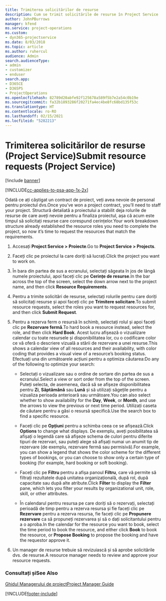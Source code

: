 ```yaml
---
title: Trimiterea solicitărilor de resurse
description: Cum se trimit solicitările de resurse în Project Service
author: JohnPBurrows
manager: kfend
ms.service: project-operations
ms.custom:
- dyn365-projectservice
ms.date: 8/03/2018
ms.topic: article
ms.author: ruhercul
audience: Admin
search.audienceType:
- admin
- customizer
- enduser
search.app:
- D365CE
- D365PS
- ProjectOperations
ms.openlocfilehash: 82789d20abfe92f125678a589f5b7e2a54c0b19e
ms.sourcegitcommit: fa32b1893286f20271fa4ec4be8fc68bd135f53c
ms.translationtype: HT
ms.contentlocale: ro-RO
ms.lasthandoff: 02/15/2021
ms.locfileid: "5282213"
---
```

# <a name="submit-resource-requests-project-service"></a><span data-ttu-id="64827-103">Trimiterea solicitărilor de resurse (Project Service)</span><span class="sxs-lookup"><span data-stu-id="64827-103">Submit resource requests (Project Service)</span></span>

[!include [banner](../includes/psa-now-project-operations.md)]

[!INCLUDE[cc-applies-to-psa-app-1x-2x](../includes/cc-applies-to-psa-app-1x-2x.md)]

<span data-ttu-id="64827-104">Odată ce ați câștigat un contract de proiect, veți avea nevoie de personal pentru proiectul dvs.</span><span class="sxs-lookup"><span data-stu-id="64827-104">Once you’ve won a project contract, you’ll need to staff your project.</span></span> <span data-ttu-id="64827-105">Structură detaliată a proiectului a stabilit deja rolurile de resurse de care aveți nevoie pentru a finaliza proiectul, așa că acum este timpul să solicitați resurse care corespund cerințelor.</span><span class="sxs-lookup"><span data-stu-id="64827-105">Your work breakdown structure already established the resource roles you need to complete the project, so now it’s time to request the resources that match the requirements.</span></span>  
  
1.  <span data-ttu-id="64827-106">Accesați **Project Service > Proiecte**.</span><span class="sxs-lookup"><span data-stu-id="64827-106">Go to **Project Service > Projects**.</span></span>  
  
2.  <span data-ttu-id="64827-107">Faceți clic pe proiectul la care doriți să lucrați.</span><span class="sxs-lookup"><span data-stu-id="64827-107">Click the project you want to work on.</span></span>  
  
3.  <span data-ttu-id="64827-108">În bara din partea de sus a ecranului, selectați săgeata în jos de lângă numele proiectului, apoi faceți clic pe **Cerințe de resurse**.</span><span class="sxs-lookup"><span data-stu-id="64827-108">In the bar across the top of the screen, select the down arrow next to the project name, and then click **Resource Requirements**.</span></span>  
  
4.  <span data-ttu-id="64827-109">Pentru a trimite solicitări de resurse, selectați rolurile pentru care doriți să solicitați resurse și apoi faceți clic pe **Trimitere solicitare**.</span><span class="sxs-lookup"><span data-stu-id="64827-109">To submit resource requests, select the roles you want to request resources for, and then click **Submit Request**.</span></span>  
  
5.  <span data-ttu-id="64827-110">Pentru a rezerva ferm o resursă în schimb, selectați rolul și apoi faceți clic pe **Rezervare fermă**.</span><span class="sxs-lookup"><span data-stu-id="64827-110">To hard book a resource instead, select the role, and then click **Hard Book**.</span></span> <span data-ttu-id="64827-111">Acest lucru afișează o vizualizare calendar cu toate resursele și disponibilitatea lor, cu o codificare color ce vă oferă o descriere vizuală a stării de rezervare a unei resurse.</span><span class="sxs-lookup"><span data-stu-id="64827-111">This shows a calendar view of all resources and their availability, with color coding that provides a visual view of a resource’s booking status.</span></span> <span data-ttu-id="64827-112">Efectuați una din următoarele acțiuni pentru a optimiza căutarea:</span><span class="sxs-lookup"><span data-stu-id="64827-112">Do any of the following to optimize your search:</span></span>  
  
    -   <span data-ttu-id="64827-113">Selectați o vizualizare sau o ordine de sortare din partea de sus a ecranului.</span><span class="sxs-lookup"><span data-stu-id="64827-113">Select a view or sort order from the top of the screen.</span></span> <span data-ttu-id="64827-114">Puteți selecta, de asemenea, dacă să se afișeze disponibilitatea pentru **Zi**, **Săptămână** sau **Lună** și să utilizați săgețile pentru a vizualiza perioada anterioară sau următoare.</span><span class="sxs-lookup"><span data-stu-id="64827-114">You can also select whether to show availability for the **Day**, **Week**, or **Month**, and use the arrows to view the previous or next time period.</span></span> <span data-ttu-id="64827-115">Utilizați caseta de căutare pentru a găsi o resursă specifică.</span><span class="sxs-lookup"><span data-stu-id="64827-115">Use the search box to find a specific resource.</span></span>  
  
    -   <span data-ttu-id="64827-116">Faceți clic pe **Opțiuni** pentru a schimba ceea ce se afișează.</span><span class="sxs-lookup"><span data-stu-id="64827-116">Click **Options** to change what displays.</span></span> <span data-ttu-id="64827-117">De exemplu, aveți posibilitatea să afișați o legendă care să afișeze schema de culori pentru diferite tipuri de rezervari, sau puteți alege să afișați numai un anumit tip de rezervare (de exemplu, rezervare fermă sau permisivă).</span><span class="sxs-lookup"><span data-stu-id="64827-117">For example, you can show a legend that shows the color scheme for the different types of bookings, or you can choose to show only a certain type of booking (for example, hard booking or soft booking).</span></span>  
  
    -   <span data-ttu-id="64827-118">Faceți clic pe **Filtru** pentru a afișa panoul **Filtru**, care vă permite să filtrați rezultatele după unitatea organizațională, după rol, după capacitate sau după alte atribute.</span><span class="sxs-lookup"><span data-stu-id="64827-118">Click **Filter** to display the **Filter** pane, which lets you filter your results by organizational unit, role, skill, or other attributes.</span></span>  
  
    -   <span data-ttu-id="64827-119">În calendarul pentru resursa pe care doriți să o rezervați, selectați perioadă de timp pentru a rezerva resursa și fie faceți clic pe **Rezervare** pentru a rezerva resursa, fie faceți clic pe **Propunere rezervare** ca să propuneți rezervarea și să o dați solicitantului pentru a o aproba.</span><span class="sxs-lookup"><span data-stu-id="64827-119">In the calendar for the resource you want to book, select the time period to book the resource, and either click **Book** to book the resource, or **Propose Booking** to propose the booking and have the requestor approve it.</span></span>  
  
6.  <span data-ttu-id="64827-120">Un manager de resurse trebuie să revizuiască și să aprobe solicitările dvs. de resurse.</span><span class="sxs-lookup"><span data-stu-id="64827-120">A resource manager needs to review and approve your resource requests.</span></span>  
  
### <a name="see-also"></a><span data-ttu-id="64827-121">Consultați și</span><span class="sxs-lookup"><span data-stu-id="64827-121">See Also</span></span>  
 [<span data-ttu-id="64827-122">Ghidul Managerului de proiect</span><span class="sxs-lookup"><span data-stu-id="64827-122">Project Manager Guide</span></span>](../psa/project-manager-guide.md)


[!INCLUDE[footer-include](../includes/footer-banner.md)]